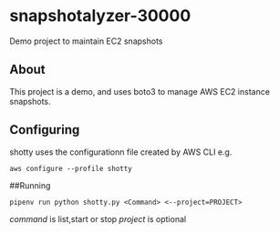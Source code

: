 # snapshotalyzer-30000
Demo project to maintain EC2 snapshots

## About

This project is a demo, and uses boto3 to manage AWS EC2 instance snapshots.

## Configuring

shotty uses the configurationn file created by AWS CLI e.g.

`aws configure --profile shotty`

##Running

`pipenv run python shotty.py <Command> <--project=PROJECT>`

*command* is list,start or stop
*project* is optional
